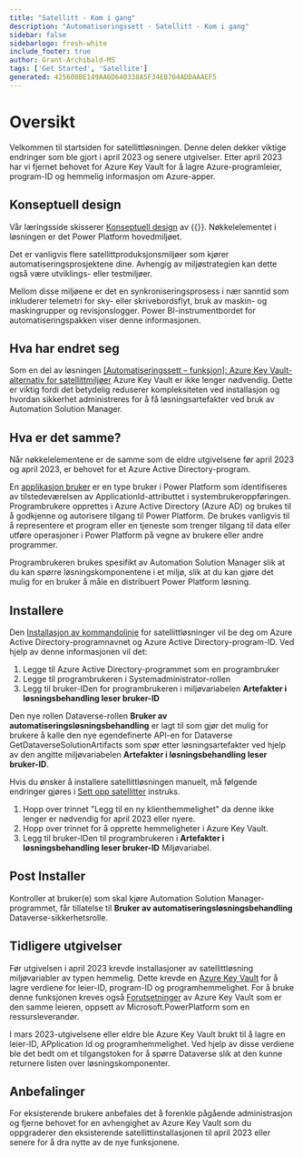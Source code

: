 ```yaml
---
title: "Satellitt - Kom i gang"
description: "Automatiseringssett - Satellitt - Kom i gang"
sidebar: false
sidebarlogo: fresh-white
include_footer: true
author: Grant-Archibald-MS
tags: ['Get Started', 'Satellite']
generated: 425608BE149AA6D640338A5F34EB704ADDAAAEF5
---
```


# Oversikt

Velkommen til startsiden for satellittløsningen. Denne delen dekker viktige endringer som ble gjort i april 2023 og senere utgivelser. Etter april 2023 har vi fjernet behovet for Azure Key Vault for å lagre Azure-programleier, program-ID og hemmelig informasjon om Azure-apper.

## Konseptuell design

Vår læringsside skisserer [Konseptuell design](https://learn.microsoft.com/power-automate/guidance/automation-kit/overview/introduction#conceptual-design) av {{<product-name>}}. Nøkkelelementet i løsningen er det Power Platform hovedmiljøet.

Det er vanligvis flere satellittproduksjonsmiljøer som kjører automatiseringsprosjektene dine. Avhengig av miljøstrategien kan dette også være utviklings- eller testmiljøer.

Mellom disse miljøene er det en synkroniseringsprosess i nær sanntid som inkluderer telemetri for sky- eller skrivebordsflyt, bruk av maskin- og maskingrupper og revisjonslogger. Power BI-instrumentbordet for automatiseringspakken viser denne informasjonen.

## Hva har endret seg

Som en del av løsningen [[Automatiseringssett – funksjon]: Azure Key Vault-alternativ for satellittmiljøer](https://github.com/microsoft/powercat-automation-kit/issues/84) Azure Key Vault er ikke lenger nødvendig. Dette er viktig fordi det betydelig reduserer kompleksiteten ved installasjon og hvordan sikkerhet administreres for å få løsningsartefakter ved bruk av Automation Solution Manager.

## Hva er det samme?

Når nøkkelelementene er de samme som de eldre utgivelsene før april 2023 og april 2023, er behovet for et Azure Active Directory-program.

En [applikasjon bruker](https://learn.microsoft.com/power-platform/admin/manage-application-users) er en type bruker i Power Platform som identifiseres av tilstedeværelsen av ApplicationId-attributtet i systembrukeroppføringen. Programbrukere opprettes i Azure Active Directory (Azure AD) og brukes til å godkjenne og autorisere tilgang til Power Platform. De brukes vanligvis til å representere et program eller en tjeneste som trenger tilgang til data eller utføre operasjoner i Power Platform på vegne av brukere eller andre programmer.

Programbrukeren brukes spesifikt av Automation Solution Manager slik at du kan spørre løsningskomponentene i et miljø, slik at du kan gjøre det mulig for en bruker å måle en distribuert Power Platform løsning.

## Installere

Den [Installasjon av kommandolinje](/nb/get-started/install) for satellittløsninger vil be deg om Azure Active Directory-programnavnet og Azure Active Directory-program-ID. Ved hjelp av denne informasjonen vil det:

1. Legge til Azure Active Directory-programmet som en programbruker
1. Legge til programbrukeren i Systemadministrator-rollen
1. Legg til bruker-IDen for programbrukeren i miljøvariabelen **Artefakter i løsningsbehandling leser bruker-ID**

Den nye rollen Dataverse-rollen **Bruker av automatiseringsløsningsbehandling** er lagt til som gjør det mulig for brukere å kalle den nye egendefinerte API-en for Dataverse GetDataverseSolutionArtifacts som spør etter løsningsartefakter ved hjelp av den angitte miljøvariabelen **Artefakter i løsningsbehandling leser bruker-ID**.

Hvis du ønsker å installere satellittløsningen manuelt, må følgende endringer gjøres i [Sett opp satellitter](https://learn.microsoft.com/power-automate/guidance/automation-kit/setup/satellite) instruks.

1. Hopp over trinnet "Legg til en ny klienthemmelighet" da denne ikke lenger er nødvendig for april 2023 eller nyere.
1. Hopp over trinnet for å opprette hemmeligheter i Azure Key Vault.
1. Legg til bruker-IDen til programbrukeren i **Artefakter i løsningsbehandling leser bruker-ID** Miljøvariabel.

## Post Installer

Kontroller at bruker(e) som skal kjøre Automation Solution Manager-programmet, får tillatelse til **Bruker av automatiseringsløsningsbehandling** Dataverse-sikkerhetsrolle.

## Tidligere utgivelser

Før utgivelsen i april 2023 krevde installasjoner av satellittløsning miljøvariabler av typen hemmelig. Dette krevde en [Azure Key Vault](https://learn.microsoft.com/power-apps/maker/data-platform/environmentvariables#use-azure-key-vault-secrets-preview) for å lagre verdiene for leier-ID, program-ID og programhemmelighet. For å bruke denne funksjonen kreves også [Forutsetninger](https://learn.microsoft.com/power-apps/maker/data-platform/environmentvariables#prerequisites) av Azure Key Vault som er den samme leieren, oppsett av Microsoft.PowerPlatform som en ressursleverandør.

I mars 2023-utgivelsene eller eldre ble Azure Key Vault brukt til å lagre en leier-ID, APplication Id og programhemmelighet. Ved hjelp av disse verdiene ble det bedt om et tilgangstoken for å spørre Dataverse slik at den kunne returnere listen over løsningskomponenter.

## Anbefalinger

For eksisterende brukere anbefales det å forenkle pågående administrasjon og fjerne behovet for en avhengighet av Azure Key Vault som du oppgraderer den eksisterende satellittinstallasjonen til april 2023 eller senere for å dra nytte av de nye funksjonene.
